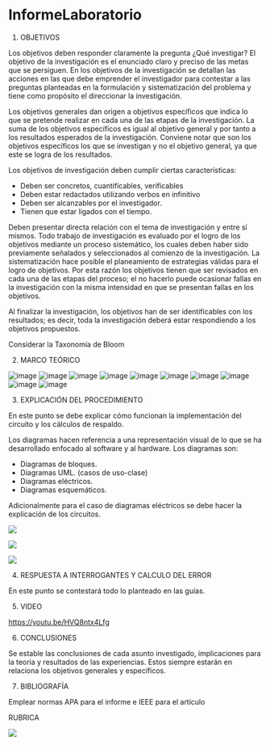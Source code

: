 # InformeLaboratorio


1. OBJETIVOS

Los objetivos deben responder claramente la pregunta ¿Qué investigar? 
El objetivo de la investigación es el enunciado claro y preciso de las metas que se persiguen. En los objetivos de la investigación se detallan las acciones en las que debe emprender el investigador para contestar a las preguntas planteadas en la formulación y sistematización del problema y tiene como propósito el direccionar la investigación. 

Los objetivos generales dan origen a objetivos específicos que indica lo que se pretende realizar en cada una de las etapas de la investigación. La suma de los objetivos específicos es igual al objetivo general y por tanto a los resultados esperados de la investigación. Conviene notar que son los objetivos específicos los que se investigan y no el objetivo general, ya que este se logra de los resultados. 

Los objetivos de investigación deben cumplir ciertas características: 
* Deben ser concretos, cuantificables, verificables 
* Deben estar redactados utilizando verbos en infinitivo 
* Deben ser alcanzables por el investigador. 
* Tienen que estar ligados con el tiempo. 


Deben presentar directa relación con el tema de investigación y entre sí mismos. Todo trabajo de investigación es evaluado por el logro de los objetivos mediante un proceso sistemático, los cuales deben haber sido previamente señalados y seleccionados al comienzo de la investigación. La sistematización hace posible el planeamiento de estrategias válidas para el logro de objetivos. Por esta razón los objetivos tienen que ser revisados en cada una de las etapas del proceso; el no hacerlo puede ocasionar fallas en la investigación con la misma intensidad en que se presentan fallas en los objetivos. 

Al finalizar la investigación, los objetivos han de ser identificables con los resultados; es decir, toda la investigación deberá estar respondiendo a los objetivos propuestos. 

Considerar la Taxonomía de Bloom

2. MARCO TEÓRICO 

![image](https://user-images.githubusercontent.com/105679480/186820067-ba462d39-6bc9-4ec2-b153-df318577d69b.png)
![image](https://user-images.githubusercontent.com/105679480/186820237-d4c72bf0-88ba-4e78-8e29-da11901947bb.png)
![image](https://user-images.githubusercontent.com/105679480/186820339-cb5d24f8-e77b-42d3-8087-22ff7de6661c.png)
![image](https://user-images.githubusercontent.com/105679480/186820439-66038fc9-5e23-45cf-8a68-570bc8be9215.png)
![image](https://user-images.githubusercontent.com/105679480/186820460-f52ce35e-c2f9-4832-83f0-0ee1fb68dcc9.png)
![image](https://user-images.githubusercontent.com/105679480/186820487-58a8a122-9a7f-4d21-8808-08fecf428e5b.png)
![image](https://user-images.githubusercontent.com/105679480/186820505-3dfa212f-4bd6-46de-8709-cb8cf08958af.png)
![image](https://user-images.githubusercontent.com/105679480/186820537-6e7ec969-a832-4630-b074-1c4346332bca.png)
![image](https://user-images.githubusercontent.com/105679480/186820572-e3011960-4f0f-42d2-ade8-099169493d8c.png)
![image](https://user-images.githubusercontent.com/105679480/186820596-a24f3599-ff24-44e6-873f-06335edc50ba.png)



3. EXPLICACIÓN DEL PROCEDIMIENTO

En este punto se debe explicar cómo funcionan la implementación del circuito y los cálculos de respaldo.

Los diagramas hacen referencia a una representación visual de lo que se ha desarrollado enfocado al software y al hardware. Los diagramas son:
* Diagramas de bloques.
* Diagramas UML. (casos de uso-clase)
* Diagramas eléctricos.
* Diagramas esquemáticos.

Adicionalmente para el caso de diagramas eléctricos se debe hacer la explicación de los circuitos.

![](https://github.com/doalulema/Informe/blob/master/img/Diagrama1.jpg)

![](https://github.com/doalulema/Informe/blob/master/img/Diagrama2.jpg)

![](https://github.com/doalulema/Informe/blob/master/img/Diagrama4.jpg)


4. RESPUESTA A INTERROGANTES Y CALCULO DEL ERROR

En este punto se contestará todo lo planteado en las guías.

5. VIDEO

https://youtu.be/HVQ8ntx4Lfg

6. CONCLUSIONES

Se estable las conclusiones de cada asunto investigado, implicaciones para la teoría y resultados de las experiencias. Estos siempre estarán en relaciona los objetivos generales y específicos.


7. BIBLIOGRAFÍA

Emplear normas APA para el informe e IEEE para el artículo


RUBRICA

![](https://github.com/doalulema/InformeLaboratorio/blob/main/Laboratorio.png)
